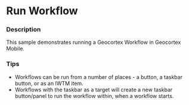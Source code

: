 ﻿# Run Workflow

### Description
This sample demonstrates running a Geocortex Workflow in Geocortex Mobile.

### Tips
- Workflows can be run from a number of places - a button, a taskbar button, or as an IWTM item.
- Workflows with the taskbar as a target will create a new taskbar button/panel to run the workflow within, when a workflow starts.